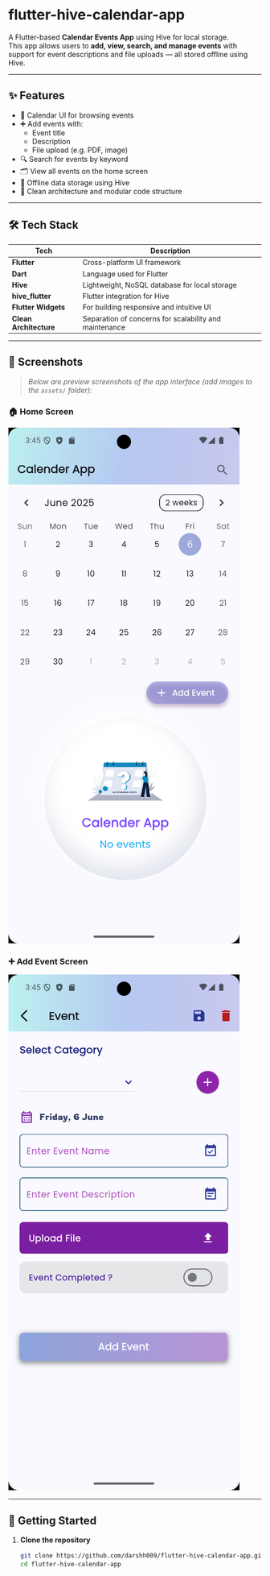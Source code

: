# flutter-hive-calendar-app

A Flutter-based **Calendar Events App** using Hive for local storage.  
This app allows users to **add, view, search, and manage events** with support for event descriptions and file uploads — all stored offline using Hive.

---

## ✨ Features

- 📅 Calendar UI for browsing events
- ➕ Add events with:
  - Event title
  - Description
  - File upload (e.g. PDF, image)
- 🔍 Search for events by keyword
- 🗂 View all events on the home screen
- 💾 Offline data storage using Hive
- 🧼 Clean architecture and modular code structure

---

## 🛠️ Tech Stack

| Tech               | Description                                      |
|--------------------|--------------------------------------------------|
| **Flutter**        | Cross-platform UI framework                      |
| **Dart**           | Language used for Flutter                        |
| **Hive**           | Lightweight, NoSQL database for local storage    |
| **hive_flutter**   | Flutter integration for Hive                     |
| **Flutter Widgets**| For building responsive and intuitive UI         |
| **Clean Architecture** | Separation of concerns for scalability and maintenance |

---

## 📸 Screenshots

> _Below are preview screenshots of the app interface (add images to the `assets/` folder):_

### 🏠 Home Screen
![Home Screen](assets/home_screen.png)

### ➕ Add Event Screen
![Add Event Screen](assets/add_event.png)

---

## 🚀 Getting Started

1. **Clone the repository**
   ```bash
   git clone https://github.com/darshh009/flutter-hive-calendar-app.git
   cd flutter-hive-calendar-app
